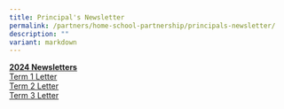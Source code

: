 ```yaml
---
title: Principal's Newsletter
permalink: /partners/home-school-partnership/principals-newsletter/
description: ""
variant: markdown
---
```

**<u>2024 Newsletters</u>** <br>
[Term 1 Letter](/files/020124_Term_1_Letter_2024_Final_Version.pdf)<br>
[Term 2 Letter](/files/190324_Term_2_Letter_2024_Final.pdf)<br>
[Term 3 Letter](/files/BGPS_103_24_Term_3_Letter_2024_Final_Version.pdf)
